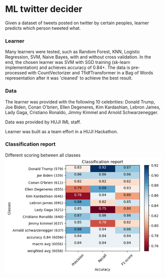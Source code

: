 # ML twitter decider

Given a dataset of tweets posted on twitter by certain peoples, learner predicts which person tweeted what. 

### Learner
Many learners were tested, such as Random Forest, KNN, Logistic Regression, SVM, Naive Bayes, with and without cross validation.
In the end, the chosen learner was SVM with SGD training (sk-learn implementation) and achieves accuracy of 0.84+.
The data is pre-processed with CountVectorizer and TfidfTransformer in a Bag of Words representation after it
was 'cleaned' to achieve the best result.

### Data
The learner was provided with the following 10 celebrities: 
Donald Trump, Joe Biden, Conan O'brien, Ellen Degeneres, Kim Kardashian, Lebron James,
 Lady Gaga, Cristiano Ronaldo, Jimmy Kimmel and Arnold Schwarzenegger.

Data was provided by HUJI IML staff.

Learner was built as a team effort in a HUJI Hackathon.

### Classification report
Different scoring between all classes
![Classification report for the above celebrities](https://github.com/luko007/ML_twitter_celebs/blob/master/test_plot_classif_report.png)

